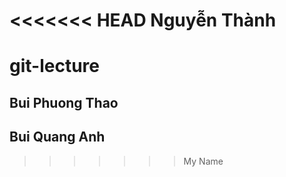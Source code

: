 <<<<<<< HEAD
Nguyễn Thành
=======
# git-lecture

## Bui Phuong Thao 
## Bui Quang Anh
>>>>>>> My Name
